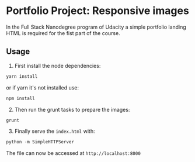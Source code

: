 # Portfolio Project: Responsive images
In the Full Stack Nanodegree program of Udacity a simple portfolio landing HTML is required for the fist part of the course.

## Usage
1) First install the node dependencies:
```bash
yarn install
```
or if yarn it's not installed use:
```bash
npm install
```

2) Then run the grunt tasks to prepare the images:
```bash
grunt
```

3) Finally serve the `index.html` with:
```python
python -m SimpleHTTPServer
```
The file can now be accessed at `http://localhost:8000`